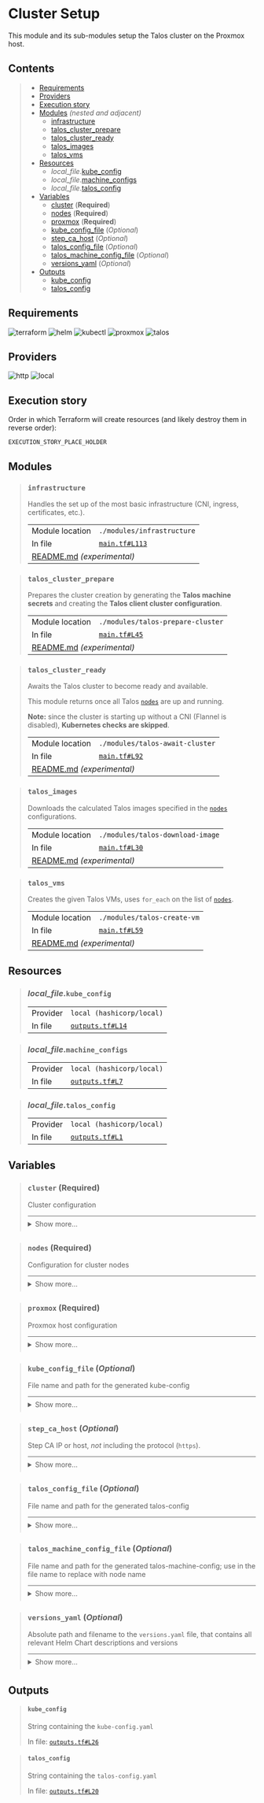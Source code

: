 # Cluster Setup

This module and its sub-modules setup the Talos cluster on the Proxmox host.

## Contents

<blockquote><!-- contents:start -->

- [Requirements](#requirements)
- [Providers](#providers)
- [Execution story](#execution-story)
- [Modules](#modules) _(nested and adjacent)_
  - [infrastructure](#infrastructure)
  - [talos_cluster_prepare](#talos_cluster_prepare)
  - [talos_cluster_ready](#talos_cluster_ready)
  - [talos_images](#talos_images)
  - [talos_vms](#talos_vms)
- [Resources](#resources)
  - _local_file_.[kube_config](#local_filekube_config)
  - _local_file_.[machine_configs](#local_filemachine_configs)
  - _local_file_.[talos_config](#local_filetalos_config)
- [Variables](#variables)
  - [cluster](#cluster-required) (**Required**)
  - [nodes](#nodes-required) (**Required**)
  - [proxmox](#proxmox-required) (**Required**)
  - [kube_config_file](#kube_config_file-optional) (*Optional*)
  - [step_ca_host](#step_ca_host-optional) (*Optional*)
  - [talos_config_file](#talos_config_file-optional) (*Optional*)
  - [talos_machine_config_file](#talos_machine_config_file-optional) (*Optional*)
  - [versions_yaml](#versions_yaml-optional) (*Optional*)
- [Outputs](#outputs)
  - [kube_config](#kube_config)
  - [talos_config](#talos_config)
</blockquote><!-- contents:end -->

## Requirements
  
![terraform](https://img.shields.io/badge/terraform->=1.8.0-d3287d?logo=terraform)
![helm](https://img.shields.io/badge/helm->=3.0.1-a7fc51?logo=helm)
![kubectl](https://img.shields.io/badge/kubectl->=1.19.0-eb4095?logo=kubectl)
![proxmox](https://img.shields.io/badge/proxmox->=0.78.2-1e73c8?logo=proxmox)
![talos](https://img.shields.io/badge/talos->=0.8.1-2479ce?logo=talos)

## Providers
  
![http](https://img.shields.io/badge/http-3.5.0-c1166b)
![local](https://img.shields.io/badge/local-2.5.3-0c61b6)

## Execution story

Order in which Terraform will create resources (and likely destroy them in reverse order):
```
EXECUTION_STORY_PLACE_HOLDER
```

## Modules
  
<blockquote><!-- module:"infrastructure":start -->

### `infrastructure`

Handles the set up of the most basic infrastructure (CNI, ingress, certificates, etc.).
  <table>
    <tr>
      <td>Module location</td>
      <td><code>./modules/infrastructure</code></td>
    </tr>
    <tr>
      <td>In file</td>
      <td><a href="./main.tf#L113"><code>main.tf#L113</code></a></td>
    </tr>
    <tr>
      <td colspan="2"><a href="./modules/infrastructure/README.md">README.md</a> <em>(experimental)</em></td>
    </tr>
  </table>
</blockquote><!-- module:"infrastructure":end -->
<blockquote><!-- module:"talos_cluster_prepare":start -->

### `talos_cluster_prepare`

Prepares the cluster creation by generating the **Talos machine secrets** and creating the **Talos client cluster configuration**.
  <table>
    <tr>
      <td>Module location</td>
      <td><code>./modules/talos-prepare-cluster</code></td>
    </tr>
    <tr>
      <td>In file</td>
      <td><a href="./main.tf#L45"><code>main.tf#L45</code></a></td>
    </tr>
    <tr>
      <td colspan="2"><a href="./modules/talos-prepare-cluster/README.md">README.md</a> <em>(experimental)</em></td>
    </tr>
  </table>
</blockquote><!-- module:"talos_cluster_prepare":end -->
<blockquote><!-- module:"talos_cluster_ready":start -->

### `talos_cluster_ready`

Awaits the Talos cluster to become ready and available. <p>This module returns once all Talos [`nodes`](#nodes-required) are up and running.</p> <p><strong>Note:</strong> since the cluster is starting up without a CNI (Flannel is disabled), <strong>Kubernetes checks are skipped</strong>.
  <table>
    <tr>
      <td>Module location</td>
      <td><code>./modules/talos-await-cluster</code></td>
    </tr>
    <tr>
      <td>In file</td>
      <td><a href="./main.tf#L92"><code>main.tf#L92</code></a></td>
    </tr>
    <tr>
      <td colspan="2"><a href="./modules/talos-await-cluster/README.md">README.md</a> <em>(experimental)</em></td>
    </tr>
  </table>
</blockquote><!-- module:"talos_cluster_ready":end -->
<blockquote><!-- module:"talos_images":start -->

### `talos_images`

Downloads the calculated Talos images specified in the [`nodes`](#nodes-required) configurations.
  <table>
    <tr>
      <td>Module location</td>
      <td><code>./modules/talos-download-image</code></td>
    </tr>
    <tr>
      <td>In file</td>
      <td><a href="./main.tf#L30"><code>main.tf#L30</code></a></td>
    </tr>
    <tr>
      <td colspan="2"><a href="./modules/talos-download-image/README.md">README.md</a> <em>(experimental)</em></td>
    </tr>
  </table>
</blockquote><!-- module:"talos_images":end -->
<blockquote><!-- module:"talos_vms":start -->

### `talos_vms`

Creates the given Talos VMs, uses `for_each` on the list of [`nodes`](#nodes-required).
  <table>
    <tr>
      <td>Module location</td>
      <td><code>./modules/talos-create-vm</code></td>
    </tr>
    <tr>
      <td>In file</td>
      <td><a href="./main.tf#L59"><code>main.tf#L59</code></a></td>
    </tr>
    <tr>
      <td colspan="2"><a href="./modules/talos-create-vm/README.md">README.md</a> <em>(experimental)</em></td>
    </tr>
  </table>
</blockquote><!-- module:"talos_vms":end -->

## Resources
  
<blockquote><!-- resource:"local_file.kube_config":start -->

### _local_file_.`kube_config`
      
  <table>
    <tr>
      <td>Provider</td>
      <td><code>local (hashicorp/local)</code></td>
    </tr>
    <tr>
      <td>In file</td>
      <td><a href="./outputs.tf#L14"><code>outputs.tf#L14</code></a></td>
    </tr>
  </table>
</blockquote><!-- resource:"local_file.kube_config":end -->
<blockquote><!-- resource:"local_file.machine_configs":start -->

### _local_file_.`machine_configs`
      
  <table>
    <tr>
      <td>Provider</td>
      <td><code>local (hashicorp/local)</code></td>
    </tr>
    <tr>
      <td>In file</td>
      <td><a href="./outputs.tf#L7"><code>outputs.tf#L7</code></a></td>
    </tr>
  </table>
</blockquote><!-- resource:"local_file.machine_configs":end -->
<blockquote><!-- resource:"local_file.talos_config":start -->

### _local_file_.`talos_config`
      
  <table>
    <tr>
      <td>Provider</td>
      <td><code>local (hashicorp/local)</code></td>
    </tr>
    <tr>
      <td>In file</td>
      <td><a href="./outputs.tf#L1"><code>outputs.tf#L1</code></a></td>
    </tr>
  </table>
</blockquote><!-- resource:"local_file.talos_config":end -->

## Variables
  
<blockquote><!-- variable:"cluster":start -->

### `cluster` (**Required**)

Cluster configuration

<details style="border-top-color: inherit; border-top-width: 0.1em; border-top-style: solid; padding-top: 0.5em; padding-bottom: 0.5em;">
  <summary>Show more...</summary>

  **Type**:
  ```hcl
  object({
    name              = string
    gateway           = string
    endpoint          = string
    lb_cidr           = string
    domain            = string
    talos_factory_url = optional(string, "https://factory.talos.dev/")
  })
  ```
  In file: <a href="./variables.tf#L23"><code>variables.tf#L23</code></a>

</details>
</blockquote><!-- variable:"cluster":end -->
<blockquote><!-- variable:"nodes":start -->

### `nodes` (**Required**)

Configuration for cluster nodes

<details style="border-top-color: inherit; border-top-width: 0.1em; border-top-style: solid; padding-top: 0.5em; padding-bottom: 0.5em;">
  <summary>Show more...</summary>

  **Type**:
  ```hcl
  list(object({
    schematic    = optional(string)
    platform     = optional(string)
    arch         = optional(string)
    name         = string
    description  = optional(string)
    tags         = optional(list(string))
    host         = string
    machine_type = string
    bridge       = optional(string)
    ip           = string
    mac_address  = string
    vm_id        = number
    cpu          = number
    ram          = number
    datastore_id = optional(string)
    iso_store_id = optional(string)
    vfs_mappings = optional(list(string), [])
  }))
  ```
  In file: <a href="./variables.tf#L35"><code>variables.tf#L35</code></a>

</details>
</blockquote><!-- variable:"nodes":end -->
<blockquote><!-- variable:"proxmox":start -->

### `proxmox` (**Required**)

Proxmox host configuration

<details style="border-top-color: inherit; border-top-width: 0.1em; border-top-style: solid; padding-top: 0.5em; padding-bottom: 0.5em;">
  <summary>Show more...</summary>

  **Type**:
  ```hcl
  object({
    name      = string
    host      = string
    endpoint  = string
    insecure  = bool
    api_token = string
    iso_store = optional(string, "local")
    ssh_user  = string
    ssh_key   = string
  })
  ```
  In file: <a href="./variables.tf#L9"><code>variables.tf#L9</code></a>

</details>
</blockquote><!-- variable:"proxmox":end -->
<blockquote><!-- variable:"kube_config_file":start -->

### `kube_config_file` (*Optional*)

File name and path for the generated kube-config

<details style="border-top-color: inherit; border-top-width: 0.1em; border-top-style: solid; padding-top: 0.5em; padding-bottom: 0.5em;">
  <summary>Show more...</summary>

  **Type**:
  ```hcl
  string
  ```
  **Default**:
  ```json
  "output/kube-config.yaml"
  ```
  In file: <a href="./variables.tf#L88"><code>variables.tf#L88</code></a>

</details>
</blockquote><!-- variable:"kube_config_file":end -->
<blockquote><!-- variable:"step_ca_host":start -->

### `step_ca_host` (*Optional*)

Step CA IP or host, _*not*_ including the protocol (`https`).

<details style="border-top-color: inherit; border-top-width: 0.1em; border-top-style: solid; padding-top: 0.5em; padding-bottom: 0.5em;">
  <summary>Show more...</summary>

  **Type**:
  ```hcl
  string
  ```
  **Default**:
  ```json
  "192.168.178.155"
  ```
  In file: <a href="./variables.tf#L109"><code>variables.tf#L109</code></a>

</details>
</blockquote><!-- variable:"step_ca_host":end -->
<blockquote><!-- variable:"talos_config_file":start -->

### `talos_config_file` (*Optional*)

File name and path for the generated talos-config

<details style="border-top-color: inherit; border-top-width: 0.1em; border-top-style: solid; padding-top: 0.5em; padding-bottom: 0.5em;">
  <summary>Show more...</summary>

  **Type**:
  ```hcl
  string
  ```
  **Default**:
  ```json
  "output/talos-config.yaml"
  ```
  In file: <a href="./variables.tf#L95"><code>variables.tf#L95</code></a>

</details>
</blockquote><!-- variable:"talos_config_file":end -->
<blockquote><!-- variable:"talos_machine_config_file":start -->

### `talos_machine_config_file` (*Optional*)

File name and path for the generated talos-machine-config; use <node-name> in the file name to replace with node name

<details style="border-top-color: inherit; border-top-width: 0.1em; border-top-style: solid; padding-top: 0.5em; padding-bottom: 0.5em;">
  <summary>Show more...</summary>

  **Type**:
  ```hcl
  string
  ```
  **Default**:
  ```json
  "output/talos-machine-config-<node-name>.yaml"
  ```
  In file: <a href="./variables.tf#L102"><code>variables.tf#L102</code></a>

</details>
</blockquote><!-- variable:"talos_machine_config_file":end -->
<blockquote><!-- variable:"versions_yaml":start -->

### `versions_yaml` (*Optional*)

Absolute path and filename to the `versions.yaml` file, that contains all relevant Helm Chart descriptions and versions

<details style="border-top-color: inherit; border-top-width: 0.1em; border-top-style: solid; padding-top: 0.5em; padding-bottom: 0.5em;">
  <summary>Show more...</summary>

  **Type**:
  ```hcl
  string
  ```
  **Default**:
  ```json
  "../../versions.yaml"
  ```
  In file: <a href="./variables.tf#L1"><code>variables.tf#L1</code></a>

</details>
</blockquote><!-- variable:"versions_yaml":end -->

## Outputs
  
<blockquote><!-- output:"kube_config":start -->

#### `kube_config`

String containing the `kube-config.yaml`

In file: <a href="./outputs.tf#L26"><code>outputs.tf#L26</code></a>
</blockquote><!-- output:"kube_config":end -->
<blockquote><!-- output:"talos_config":start -->

#### `talos_config`

String containing the `talos-config.yaml`

In file: <a href="./outputs.tf#L20"><code>outputs.tf#L20</code></a>
</blockquote><!-- output:"talos_config":end -->